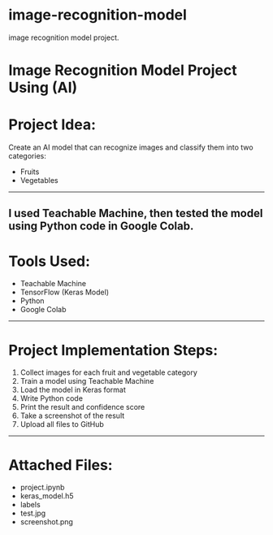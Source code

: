 # image-recognition-model
image recognition model project.

# Image Recognition Model Project Using (AI)

# Project Idea:
Create an AI model that can recognize images and classify them into two categories:
- Fruits
- Vegetables
---
I used Teachable Machine, then tested the model using Python code in Google Colab.
---
# Tools Used:
- Teachable Machine
- TensorFlow (Keras Model)
- Python
- Google Colab
---
# Project Implementation Steps:
1. Collect images for each fruit and vegetable category
2. Train a model using Teachable Machine
3. Load the model in Keras format
4. Write Python code
5. Print the result and confidence score
6. Take a screenshot of the result
7. Upload all files to GitHub
---
# Attached Files:
- project.ipynb
- keras_model.h5
- labels
- test.jpg
- screenshot.png


